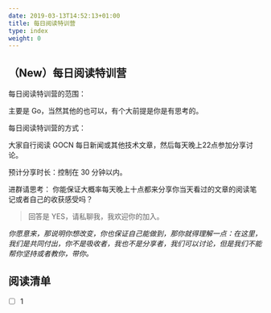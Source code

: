 ```yaml
---
date: 2019-03-13T14:52:13+01:00
title: 每日阅读特训营
type: index
weight: 0
---
```


## （New）每日阅读特训营

每日阅读特训营的范围：

主要是 Go，当然其他的也可以，有个大前提是你是有思考的。

每日阅读特训营的方式：

大家自行阅读 GOCN 每日新闻或其他技术文章，然后每天晚上22点参加分享讨论。

预计分享时长：控制在 30 分钟以内。

进群请思考：
你能保证大概率每天晚上十点都来分享你当天看过的文章的阅读笔记或者自己的收获感受吗？
>回答是 YES，请私聊我，我欢迎你的加入。

*你愿意来，那说明你想改变，你也保证自己能做到，那你就得理解一点：在这里，我们是共同付出，你不是吸收者，我也不是分享者，我们可以讨论，但是我们不能帮你坚持或者教你，带你。*

## 阅读清单

- [ ] 1
